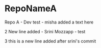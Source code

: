 RepoNameA
=========

Repo A  - Dev test - misha added a text here

2 New line added - Srini Mozzapp - test

3 this is a new line added after srini's commit

